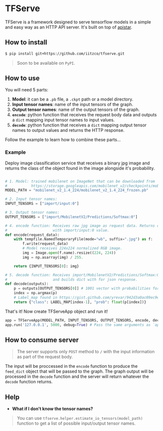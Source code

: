 # TFServe

TFServe is a framework designed to serve tensorflow models in a simple and easy way as an HTTP API server. It's built on top of [apistar](https://github.com/encode/apistar).

## How to install

```bash
$ pip install git+https://github.com/iitzco/tfserve.git
```

> Soon to be available on `PyPI`.

## How to use

You will need 5 parts:

1. **Model**: it can be a `.pb` file, a `.ckpt` path or a model directory.
2. **Input tensor names**: name of the input tensors of the graph.
3. **Output tensor names**: name of the output tensors of the graph.
4. **`encode`**: python function that receives the request body data and outputs a `dict` mapping input tensor names to input values.
5. **`decode`**: python function that receives a `dict` mapping output tensor names to output values and returns the HTTP response.

Follow the example to learn how to combine these parts...

### Example

Deploy image classification service that receives a binary jpg image and returns the class of the object found in the image alongside it's probability.

```python

# 1. Model: trained mobilenet on ImageNet that can be downloaded from
#           https://storage.googleapis.com/mobilenet_v2/checkpoints/mobilenet_v2_1.4_224.tgz
MODEL_PATH = "mobilenet_v2_1.4_224/mobilenet_v2_1.4_224_frozen.pb"

# 2. Input tensor names:
INPUT_TENSORS = ["import/input:0"]

# 3. Output tensor names:
OUTPUT_TENSORS = ["import/MobilenetV2/Predictions/Softmax:0"]

# 4. encode function: Receives raw jpg image as request data. Returns dict
#                     with import/input:0 value.
def encode(request_data):
    with tempfile.NamedTemporaryFile(mode="wb", suffix=".jpg") as f:
        f.write(request_data)
        # Model receives 224x224 normalized RGB image.
        img = Image.open(f.name).resize((224, 224)) 
        img = np.asarray(img) / 255.

    return {INPUT_TENSORS[0]: img}

# 5. decode function: Receives import/MobilenetV2/Predictions/Softmax:0 value
#                     and builds dict with for json response.
def decode(outputs):
    p = outputs[OUTPUT_TENSORS[0]] # 1001 vector with probabilities for each class.
    index = np.argmax(p)
    # Label_map found in https://gist.github.com/yrevar/942d3a0ac09ec9e5eb3a
    return {"class": LABEL_MAP[index-1], "prob": float(p[index])}
```

That's it! Now create TFServeApp object and run it!

```python
app = TFServeApp(MODEL_PATH, INPUT_TENSORS, OUTPUT_TENSORS, encode, decode)
app.run('127.0.0.1', 5000, debug=True) # Pass the same arguments as `apistar` run method.
```

## How to consume server

> The server supports only `POST` method to `/` with the input information as part of the request body.

The input will be proccessed in the `encode` function to produce the `feed_dict` object that will be passed to the graph.
The graph output will be processed in the `decode` function and the server will return whatever the `decode` function returns.

## Help

* **What if I don't know the tensor names?**

> You can use `tfserve.helper.estimate_io_tensors(model_path)` function to get a list of possible input/output tensor names.
